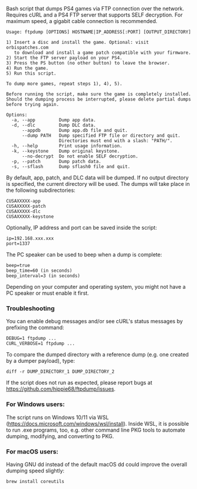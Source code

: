 Bash script that dumps PS4 games via FTP connection over the network.
Requires cURL and a PS4 FTP server that supports SELF decryption.
For maximum speed, a gigabit cable connection is recommended.

    Usage: ftpdump [OPTIONS] HOSTNAME|IP_ADDRESS[:PORT] [OUTPUT_DIRECTORY]
    
    1) Insert a disc and install the game. Optional: visit orbispatches.com
       to download and install a game patch compatible with your firmware.
    2) Start the FTP server payload on your PS4.
    3) Press the PS button (no other button) to leave the browser.
    4) Run the game.
    5) Run this script.
    
    To dump more games, repeat steps 1), 4), 5).
    
    Before running the script, make sure the game is completely installed.
    Should the dumping process be interrupted, please delete partial dumps
    before trying again.
    
    Options:
      -a, --app         Dump app data.
      -d, --dlc         Dump DLC data.
          --appdb       Dump app.db file and quit.
          --dump PATH   Dump specified FTP file or directory and quit.
                        Directories must end with a slash: "PATH/".
      -h, --help        Print usage information.
      -k, --keystone    Dump original keystone.
          --no-decrypt  Do not enable SELF decryption.
      -p, --patch       Dump patch data.
      -s, --sflash      Dump sflash0 file and quit.

By default, app, patch, and DLC data will be dumped. If no output directory is specified, the current directory will be used.
The dumps will take place in the following subdirectories:

    CUSAXXXXX-app
    CUSAXXXXX-patch
    CUSAXXXXX-dlc
    CUSAXXXXX-keystone

Optionally, IP address and port can be saved inside the script:

    ip=192.168.xxx.xxx
    port=1337

The PC speaker can be used to beep when a dump is complete:

    beep=true
    beep_time=60 (in seconds)
    beep_interval=3 (in seconds)

Depending on your computer and operating system, you might not have a PC speaker or must enable it first.

### Troubleshooting

You can enable debug messages and/or see cURL's status messages by prefixing the command:

    DEBUG=1 ftpdump ...
    CURL_VERBOSE=1 ftpdump ...

To compare the dumped directory with a reference dump (e.g. one created by a dumper payload), type:

    diff -r DUMP_DIRECTORY_1 DUMP_DIRECTORY_2

If the script does not run as expected, please report bugs at https://github.com/hippie68/ftpdump/issues.

### For Windows users:
The script runs on Windows 10/11 via WSL (https://docs.microsoft.com/windows/wsl/install). Inside WSL, it is possible to run .exe programs, too, e.g. other command line PKG tools to automate dumping, modifying, and converting to PKG.

### For macOS users:
Having GNU dd instead of the default macOS dd could improve the overall dumping speed slightly:

    brew install coreutils